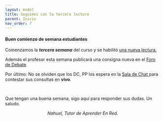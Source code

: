 ```yaml
---
layout: model
title: Seguimos con la tercera lectura
parent: Inicio
nav_order: 7
---
```

<h4><b>Buen comienzo de semana estudiantes</b></h4>
<p>Comenzamos la <b><i>tercera semana</i></b> del curso y se habilitó <a href="" target="_blank">una nueva lectura.</a></p>
<p>Además el profesor esta semana publicará una consigna nueva en el <a href="F3" target="_blank">Foro de Debate</a>.</p>
<p>Por último: No se olviden que los DC, PP los espera en la <a href="SC" target="_blank">Sala de Chat </a>para contestar sus consultas en <b>vivo</b>.</p>
<p><br></p>
<p>Que tengan una buena semana, sigo aquí para responder sus dudas. Un saludo.</p>
<p style="text-align: center;"><i>Nahuel, Tutor de Aprender En Red.</i></p>
